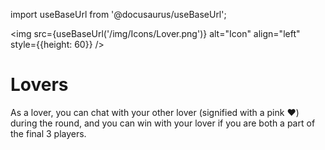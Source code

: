 import useBaseUrl from '@docusaurus/useBaseUrl';

<img src={useBaseUrl('/img/Icons/Lover.png')} alt="Icon" align="left" style={{height: 60}} />
# Lovers

As a lover, you can chat with your other lover (signified with a pink **♥**) during the round, and you can win with your lover if you are both a part of the final 3 players.
